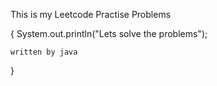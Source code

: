 This is my Leetcode Practise Problems

{
    System.out.println("Lets solve the problems");

    written by java

}